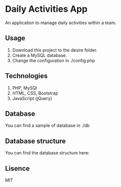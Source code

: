 # Daily Activities App

An application to manage daily activities within a team.

## Usage
1. Download this project to the desire folder.
2. Create a MySQL database.
3. Change the configuration in ./config.php

## Technologies
1. PHP, MySQl
2. HTML, CSS, Bootstrap
3. JavaScript (jQuery)

## Database
You can find a sample of database in ./db

## Database structure
You can find the database structure here:

## Lisence
MIT